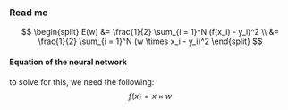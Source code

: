 


### Read me

$$
\begin{split}
E(w) &= \frac{1}{2} \sum_{i = 1}^N (f(x_i) - y_i)^2 \\
     &= \frac{1}{2} \sum_{i = 1}^N (w \times x_i - y_i)^2
\end{split}
$$


#### Equation of the neural network
to solve for this, we need the following:
$$
f(x) = x \times w
$$
